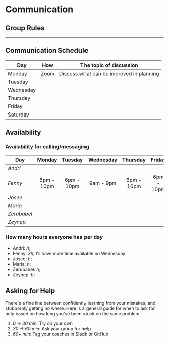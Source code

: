 # Communication

## Group Rules

<!-- any general rules you'd like to set for your group? -->

---

## Communication Schedule

| Day       | How  | The topic of discussion                  |
| --------- | :--: | ---------------------------------------- |
| Monday    | Zoom | Discuss what can be improved in planning |
| Tuesday   |      |                                          |
| Wednesday |      |                                          |
| Thursday  |      |                                          |
| Friday    |      |                                          |
| Saturday  |      |                                          |

<!-- ## Communication Channels

how often will we get in touch on each channel, and what we will discuss there:

- **Issues**:
- **Pull Requests**:
- **GitHub Discussions**: For review
- **Slack/Discord**: Discord
- **Video Calls**: Yes

--- -->

## Availability

### Availability for calling/messaging

| Day         |   Monday   |  Tuesday   | Wednesday |  Thursday  |   Friday   |  Saturday  |   Sunday   |
| ----------- | :--------: | :--------: | :-------: | :--------: | :--------: | :--------: | :--------: |
| _Andri_     |            |            |           |            |            |            |
| _Fenny_     | 6pm - 10pm | 6pm - 10pm | 9am - 9pm | 6pm - 10pm | 6pm - 10pm | 6pm - 10pm | 6pm - 10pm |
| _Josee_     |            |            |           |            |            |            |
| _Maria_     |            |            |           |            |            |            |
| _Zerubabel_ |            |            |           |            |            |            |
| _Zeynep_    |            |            |           |            |            |            |

### How many hours everyone has per day

- Andri: _h_;
- Fenny: _3h_; I'll have more time available on Wednesday
- Josee: _h_;
- Maria: _h_;
- Zerubabel: _h_;
- Zeynep: _h_;

## Asking for Help

There's a fine line between confidently learning from your mistakes, and
stubbornly getting no where. Here is a general guide for when to ask for help
based on how long you've been stuck on the same problem:

1. _0 -> 30 min_: Try on your own
2. _30 -> 60 min_: Ask your group for help
3. _60+ min_: Tag your coaches in Slack or GitHub
